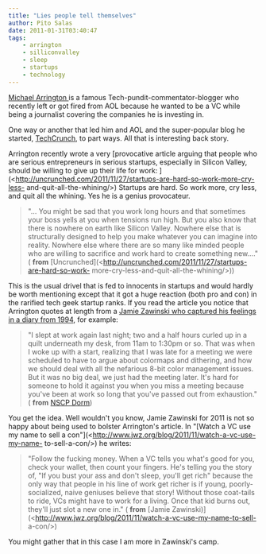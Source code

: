 ```yaml
---
title: "Lies people tell themselves"
author: Pito Salas
date: 2011-01-31T03:40:47
tags:
    - arrington
    - silliconvalley
    - sleep
    - startups
    - technology
---
```




[Michael Arrington ](<http://en.wikipedia.org/wiki/Michael_Arrington>)is a
famous Tech-pundit-commentator-blogger who recently left or got fired from AOL
because he wanted to be a VC while being a journalist covering the companies
he is investing in.

One way or another that led him and AOL and the super-popular blog he started,
[TechCrunch](<http://en.wikipedia.org/wiki/TechCrunch>), to part ways. All
that is interesting back story.

Arrington recently wrote a very [provocative article arguing that people who
are serious entrepreneurs in serious startups, especially in Silicon Valley,
should be willing to give up their life for work:
](<http://uncrunched.com/2011/11/27/startups-are-hard-so-work-more-cry-less-
and-quit-all-the-whining/>) Startups are hard. So work more, cry less, and
quit all the whining. Yes he is a genius provocateur.

> "… You might be sad that you work long hours and that sometimes your boss
> yells at you when tensions run high. But you also know that there is nowhere
> on earth like Silicon Valley. Nowhere else that is structurally designed to
> help you make whatever you can imagine into reality. Nowhere else where
> there are so many like minded people who are willing to sacrifice and work
> hard to create something new…." ( **from**
> [Uncrunched](<http://uncrunched.com/2011/11/27/startups-are-hard-so-work-
> more-cry-less-and-quit-all-the-whining/>))

This is the usual drivel that is fed to innocents in startups and would hardly
be worth mentioning except that it got a huge reaction (both pro and con) in
the rarified tech geek startup ranks. If you read the article you notice that
Arrington quotes at length from a [Jamie Zawinski who captured his feelings in
a diary from 1994](<http://www.jwz.org/gruntle/nscpdorm.html>), for example:

> "I slept at work again last night; two and a half hours curled up in a quilt
> underneath my desk, from 11am to 1:30pm or so. That was when I woke up with
> a start, realizing that I was late for a meeting we were scheduled to have
> to argue about colormaps and dithering, and how we should deal with all the
> nefarious 8-bit color management issues. But it was no big deal, we just had
> the meeting later. It's hard for someone to hold it against you when you
> miss a meeting because you've been at work so long that you've passed out
> from exhaustion." ( **from** [NSCP
> Dorm](<http://www.jwz.org/gruntle/nscpdorm.html>))

You get the idea. Well wouldn't you know, Jamie Zawinski for 2011 is not so
happy about being used to bolster Arrington's article. In "[Watch a VC use my
name to sell a con"](<http://www.jwz.org/blog/2011/11/watch-a-vc-use-my-name-
to-sell-a-con/>) he writes:

> "Follow the fucking money. When a VC tells you what's good for you, check
> your wallet, then count your fingers. He's telling you the story of, "If you
> bust your ass and don't sleep, you'll get rich" because the only way that
> people in his line of work get richer is if young, poorly-socialized, naive
> geniuses believe that story! Without those coat-tails to ride, VCs might
> have to work for a living. Once that kid burns out, they'll just slot a new
> one in." ( **from** [Jamie
> Zawinski)](<http://www.jwz.org/blog/2011/11/watch-a-vc-use-my-name-to-sell-
> a-con/>)

You might gather that in this case I am more in Zawinski's camp.


